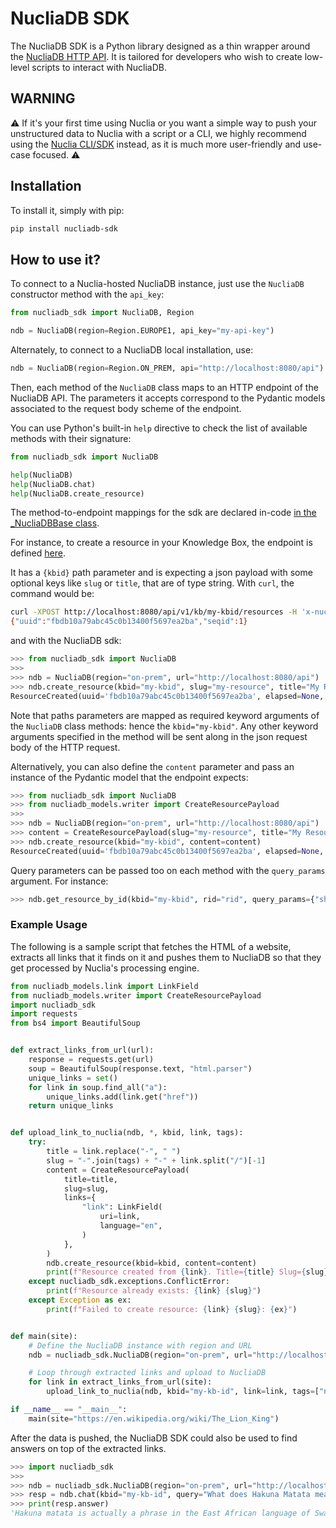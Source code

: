 # NucliaDB SDK

The NucliaDB SDK is a Python library designed as a thin wrapper around the [NucliaDB HTTP API](https://docs.nuclia.dev/docs/api). It is tailored for developers who wish to create low-level scripts to interact with NucliaDB.

## WARNING

:warning: If it's your first time using Nuclia or you want a simple way to push your unstructured data to Nuclia with a script or a CLI, we highly recommend using the [Nuclia CLI/SDK](https://github.com/nuclia/nuclia.py) instead, as it is much more user-friendly and use-case focused. :warning:

## Installation

To install it, simply with pip:

```bash
pip install nucliadb-sdk
```

## How to use it?

To connect to a Nuclia-hosted NucliaDB instance, just use the `NucliaDB` constructor method with the `api_key`:

```python
from nucliadb_sdk import NucliaDB, Region

ndb = NucliaDB(region=Region.EUROPE1, api_key="my-api-key")
```

Alternately, to connect to a NucliaDB local installation, use:

```python
ndb = NucliaDB(region=Region.ON_PREM, api="http://localhost:8080/api")
```

Then, each method of the `NucliaDB` class maps to an HTTP endpoint of the NucliaDB API. The parameters it accepts correspond to the Pydantic models associated to the request body scheme of the endpoint.

You can use Python's built-in `help` directive to check the list of available methods with their signature:

```python
from nucliadb_sdk import NucliaDB

help(NucliaDB)
help(NucliaDB.chat)
help(NucliaDB.create_resource)
```

The method-to-endpoint mappings for the sdk are declared in-code [in the _NucliaDBBase class](https://github.com/nuclia/nucliadb/blob/main/nucliadb_sdk/nucliadb_sdk/v2/sdk.py).

For instance, to create a resource in your Knowledge Box, the endpoint is defined [here](https://docs.nuclia.dev/docs/api#tag/Resources/operation/Create_Resource_kb__kbid__resources_post).

It has a `{kbid}` path parameter and is expecting a json payload with some optional keys like `slug` or `title`, that are of type string. With `curl`, the command would be:

```bash
curl -XPOST http://localhost:8080/api/v1/kb/my-kbid/resources -H 'x-nucliadb-roles: WRITER' --data-binary '{"slug":"my-resource","title":"My Resource"}' -H "Content-Type: application/json"
{"uuid":"fbdb10a79abc45c0b13400f5697ea2ba","seqid":1}
```

and with the NucliaDB sdk:

```python
>>> from nucliadb_sdk import NucliaDB
>>>
>>> ndb = NucliaDB(region="on-prem", url="http://localhost:8080/api")
>>> ndb.create_resource(kbid="my-kbid", slug="my-resource", title="My Resource")
ResourceCreated(uuid='fbdb10a79abc45c0b13400f5697ea2ba', elapsed=None, seqid=1)
```

Note that paths parameters are mapped as required keyword arguments of the `NucliaDB` class methods: hence the `kbid="my-kbid"`. Any other keyword arguments specified in the method will be sent along in the json request body of the HTTP request.

Alternatively, you can also define the `content` parameter and pass an instance of the Pydantic model that the endpoint expects:

```python
>>> from nucliadb_sdk import NucliaDB
>>> from nucliadb_models.writer import CreateResourcePayload
>>> 
>>> ndb = NucliaDB(region="on-prem", url="http://localhost:8080/api")
>>> content = CreateResourcePayload(slug="my-resource", title="My Resource")
>>> ndb.create_resource(kbid="my-kbid", content=content)
ResourceCreated(uuid='fbdb10a79abc45c0b13400f5697ea2ba', elapsed=None, seqid=1)
```

Query parameters can be passed too on each method with the `query_params` argument. For instance:

```python
>>> ndb.get_resource_by_id(kbid="my-kbid", rid="rid", query_params={"show": ["values"]})
```

### Example Usage

The following is a sample script that fetches the HTML of a website, extracts all links that it finds on it and pushes them to NucliaDB so that they get processed by Nuclia's processing engine.

```python
from nucliadb_models.link import LinkField
from nucliadb_models.writer import CreateResourcePayload
import nucliadb_sdk
import requests
from bs4 import BeautifulSoup


def extract_links_from_url(url):
    response = requests.get(url)
    soup = BeautifulSoup(response.text, "html.parser")
    unique_links = set()
    for link in soup.find_all("a"):
        unique_links.add(link.get("href"))
    return unique_links


def upload_link_to_nuclia(ndb, *, kbid, link, tags):
    try:
        title = link.replace("-", " ")
        slug = "-".join(tags) + "-" + link.split("/")[-1]
        content = CreateResourcePayload(
            title=title,
            slug=slug,
            links={
                "link": LinkField(
                    uri=link,
                    language="en",
                )
            },
        )
        ndb.create_resource(kbid=kbid, content=content)
        print(f"Resource created from {link}. Title={title} Slug={slug}")
    except nucliadb_sdk.exceptions.ConflictError:
        print(f"Resource already exists: {link} {slug}")
    except Exception as ex:
        print(f"Failed to create resource: {link} {slug}: {ex}")


def main(site):
    # Define the NucliaDB instance with region and URL
    ndb = nucliadb_sdk.NucliaDB(region="on-prem", url="http://localhost:8080")

    # Loop through extracted links and upload to NucliaDB
    for link in extract_links_from_url(site):
        upload_link_to_nuclia(ndb, kbid="my-kb-id", link=link, tags=["news"])

if __name__ == "__main__":
    main(site="https://en.wikipedia.org/wiki/The_Lion_King")
```

After the data is pushed, the NucliaDB SDK could also be used to find answers on top of the extracted links.

```python
>>> import nucliadb_sdk
>>> 
>>> ndb = nucliadb_sdk.NucliaDB(region="on-prem", url="http://localhost:8080")
>>> resp = ndb.chat(kbid="my-kb-id", query="What does Hakuna Matata mean?")
>>> print(resp.answer)
'Hakuna matata is actually a phrase in the East African language of Swahili that literally means “no trouble” or “no problems”.'
```
